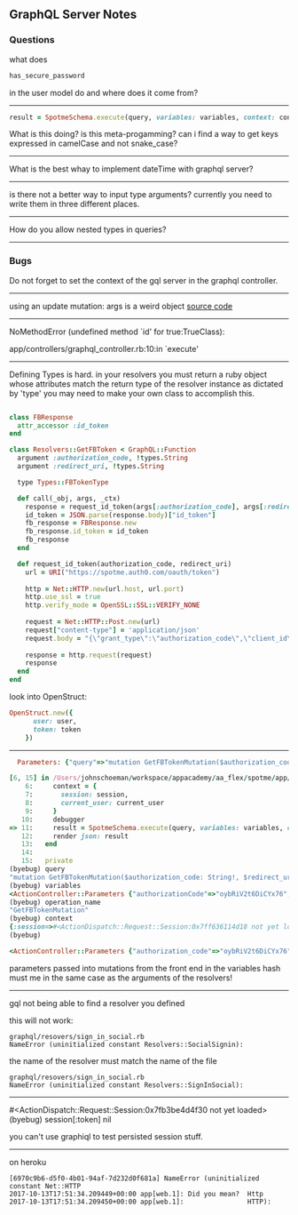 ## GraphQL Server Notes

### Questions

what does 
```ruby
has_secure_password
```
in the user model do and where does it come from?

----

```ruby
result = SpotmeSchema.execute(query, variables: variables, context: context, operation_name: operation_name)
```
What is this doing? is this meta-progamming? can i find a way to get keys expressed in camelCase and not snake_case?

----

What is the best whay to implement dateTime with graphql server?

----

is there not a better way to input type arguments?  currently you need to write them in three different places.

---

How do you allow nested types in queries?

___ 
### Bugs

Do not forget to set the context of the gql server in the graphql controller.

----

using an update mutation: args is a weird object
[source code](https://github.com/rmosolgo/graphql-ruby/blob/master/lib/graphql/query/arguments.rb)
____ 

NoMethodError (undefined method `id' for true:TrueClass):

app/controllers/graphql_controller.rb:10:in `execute'

---

Defining Types is hard.
in your resolvers you must return a ruby object whose attributes match the return type of the resolver instance as dictated by 'type'
you may need to make your own class to accomplish this.

```ruby

class FBResponse 
  attr_accessor :id_token
end

class Resolvers::GetFBToken < GraphQL::Function
  argument :authorization_code, !types.String
  argument :redirect_uri, !types.String

  type Types::FBTokenType

  def call(_obj, args, _ctx)
    response = request_id_token(args[:authorization_code], args[:redirect_uri])
    id_token = JSON.parse(response.body)["id_token"]
    fb_response = FBResponse.new
    fb_response.id_token = id_token
    fb_response
  end

  def request_id_token(authorization_code, redirect_uri)
    url = URI("https://spotme.auth0.com/oauth/token")
    
    http = Net::HTTP.new(url.host, url.port)
    http.use_ssl = true
    http.verify_mode = OpenSSL::SSL::VERIFY_NONE
    
    request = Net::HTTP::Post.new(url)
    request["content-type"] = 'application/json'
    request.body = "{\"grant_type\":\"authorization_code\",\"client_id\": \"#{ENV["AUTH0_CLIENT_ID"]}\",\"client_secret\": \"#{ENV["AUTH0_CLIENT_SECRET"]}\",\"code\": \"#{authorization_code}\",\"redirect_uri\": \"#{redirect_uri}\"}"
    
    response = http.request(request)
    response
  end
end
```

look into OpenStruct:
```ruby
OpenStruct.new({
      user: user,
      token: token
    })
```

----

```ruby
  Parameters: {"query"=>"mutation GetFBTokenMutation($authorization_code: String!, $redirect_uri: String!) {\n  getFBToken(authorization_code: $authorization_code, redirect_uri: $redirect_uri) {\n    id_token\n    __typename\n  }\n}\n", "variables"=>{"authorizationCode"=>"oybRiV2t6DiCYx76", "redirectUri"=>"https://auth.expo.io/@john_schoeman/expo-auth0"}, "operationName"=>"GetFBTokenMutation", "graphql"=>{"query"=>"mutation GetFBTokenMutation($authorization_code: String!, $redirect_uri: String!) {\n  getFBToken(authorization_code: $authorization_code, redirect_uri: $redirect_uri) {\n    id_token\n    __typename\n  }\n}\n", "variables"=>{"authorizationCode"=>"oybRiV2t6DiCYx76", "redirectUri"=>"https://auth.expo.io/@john_schoeman/expo-auth0"}, "operationName"=>"GetFBTokenMutation"}}

[6, 15] in /Users/johnschoeman/workspace/appacademy/aa_flex/spotme/app/controllers/graphql_controller.rb
    6:     context = {
    7:       session: session,
    8:       current_user: current_user
    9:     }
   10:     debugger
=> 11:     result = SpotmeSchema.execute(query, variables: variables, context: context, operation_name: operation_name)
   12:     render json: result
   13:   end
   14:
   15:   private
(byebug) query
"mutation GetFBTokenMutation($authorization_code: String!, $redirect_uri: String!) {\n  getFBToken(authorization_code: $authorization_code, redirect_uri: $redirect_uri){\n    id_token\n    __typename\n  }\n}\n"
(byebug) variables
<ActionController::Parameters {"authorizationCode"=>"oybRiV2t6DiCYx76", "redirectUri"=>"https://auth.expo.io/@john_schoeman/expo-auth0"} permitted: false>
(byebug) operation_name
"GetFBTokenMutation"
(byebug) context
{:session=>#<ActionDispatch::Request::Session:0x7ff636114d18 not yet loaded>, :current_user=>nil}
(byebug)

```

```ruby
<ActionController::Parameters {"authorization_code"=>"oybRiV2t6DiCYx76", "redirect_uri"=>"https://auth.expo.io/@john_schoeman/expo-auth0"} 
```

parameters passed into mutations from the front end in the variables hash must me in the same case as the arguments of the resolvers!


----

gql not being able to find a resolver you defined

this will not work:
```
graphql/resovers/sign_in_social.rb
NameError (uninitialized constant Resolvers::SocialSignin):
```
the name of the resolver must match the name of the file
```
graphql/resovers/sign_in_social.rb
NameError (uninitialized constant Resolvers::SignInSocial):
```
----

#<ActionDispatch::Request::Session:0x7fb3be4d4f30 not yet loaded>
(byebug) session[:token]
nil

you can't use graphiql to test persisted session stuff.

----

on heroku
```
[6970c9b6-d5f0-4b01-94af-7d232d0f681a] NameError (uninitialized constant Net::HTTP
2017-10-13T17:51:34.209449+00:00 app[web.1]: Did you mean?  Http
2017-10-13T17:51:34.209450+00:00 app[web.1]:                HTTP):
```